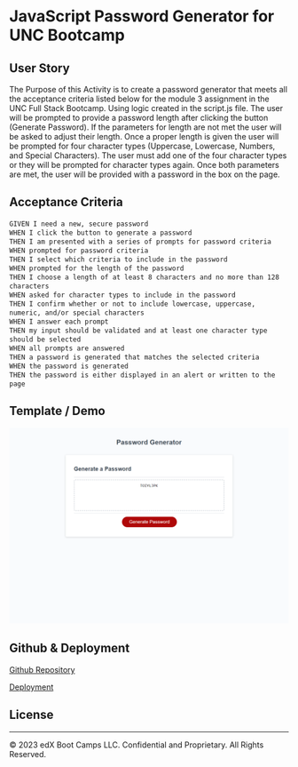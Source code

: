 # JavaScript Password Generator for UNC Bootcamp



## User Story
The Purpose of this Activity is to create a password generator that meets all the acceptance criteria listed below for the module 3 assignment in the UNC Full Stack Bootcamp. Using logic created in the script.js file. The user will be prompted to provide a password length after clicking the button (Generate Password). If the parameters for length are not met the user will be asked to adjust their length. Once a proper length is given the user will be prompted for four character types (Uppercase, Lowercase, Numbers, and Special Characters). The user must add one of the four character types or they will be prompted for character types again. Once both parameters are met, the user will be provided with a password in the box on the page. 

## Acceptance Criteria

```
GIVEN I need a new, secure password
WHEN I click the button to generate a password
THEN I am presented with a series of prompts for password criteria
WHEN prompted for password criteria
THEN I select which criteria to include in the password
WHEN prompted for the length of the password
THEN I choose a length of at least 8 characters and no more than 128 characters
WHEN asked for character types to include in the password
THEN I confirm whether or not to include lowercase, uppercase, numeric, and/or special characters
WHEN I answer each prompt
THEN my input should be validated and at least one character type should be selected
WHEN all prompts are answered
THEN a password is generated that matches the selected criteria
WHEN the password is generated
THEN the password is either displayed in an alert or written to the page
```

## Template / Demo

![Password Generator Demo - Includes what password in proper field looks like](./02-Challenge/Assets/Password%20Generator%20demo.png)

## Github & Deployment

[Github Repository](https://github.com/A-Witthohn/Password-Generator-M3)

[Deployment](https://a-witthohn.github.io/Password-Generator-M3/)

## License
- - -
© 2023 edX Boot Camps LLC. Confidential and Proprietary. All Rights Reserved.
